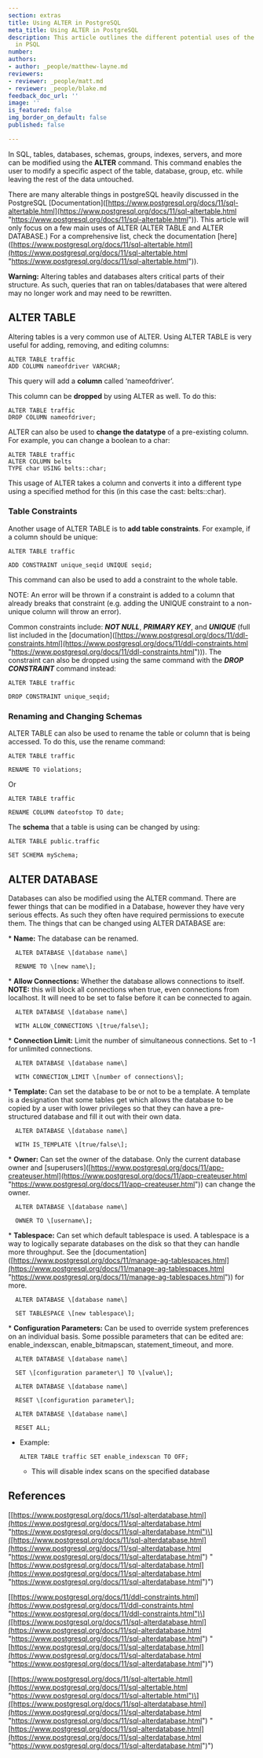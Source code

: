 ```yaml
---
section: extras
title: Using ALTER in PostgreSQL
meta_title: Using ALTER in PostgreSQL
description: This article outlines the different potential uses of the "ALTER" command
  in PSQL
number: 
authors:
- author: _people/matthew-layne.md
reviewers:
- reviewer: _people/matt.md
- reviewer: _people/blake.md
feedback_doc_url: ''
image: ''
is_featured: false
img_border_on_default: false
published: false

---
```

In SQL, tables, databases, schemas, groups, indexes, servers, and more can be modified using the **ALTER** command. This command enables the user to modify a specific aspect of the table, database, group, etc. while leaving the rest of the data untouched.

There are many alterable things in postgreSQL heavily discussed in the PostgreSQL \[Documentation\]([https://www.postgresql.org/docs/11/sql-altertable.html](https://www.postgresql.org/docs/11/sql-altertable.html "https://www.postgresql.org/docs/11/sql-altertable.html")). This article will only focus on a few main uses of ALTER (ALTER TABLE and ALTER DATABASE.) For a comprehensive list, check the documentation \[here\]([https://www.postgresql.org/docs/11/sql-altertable.html](https://www.postgresql.org/docs/11/sql-altertable.html "https://www.postgresql.org/docs/11/sql-altertable.html")).

**Warning:** Altering tables and databases alters critical parts of their structure. As such, queries that ran on tables/databases that were altered may no longer work and may need to be rewritten.

## ALTER TABLE

Altering tables is a very common use of ALTER. Using ALTER TABLE is very useful for adding, removing, and editing columns:

    ALTER TABLE traffic
    ADD COLUMN nameofdriver VARCHAR;

This query will add a **column** called ‘nameofdriver’.

This column can be **dropped** by using ALTER as well. To do this:

    ALTER TABLE traffic
    DROP COLUMN nameofdriver;

ALTER can also be used to **change the datatype** of a pre-existing column. For example, you can change a boolean to a char:

    ALTER TABLE traffic
    ALTER COLUMN belts
    TYPE char USING belts::char;

This usage of ALTER takes a column and converts it into a different type using a specified method for this (in this case the cast: belts::char).

### Table Constraints

Another usage of ALTER TABLE is to **add table constraints**. For example, if a column should be unique:

    ALTER TABLE traffic

    ADD CONSTRAINT unique_seqid UNIQUE seqid;

This command can also be used to add a constraint to the whole table.

NOTE: An error will be thrown if a constraint is added to a column that already breaks that constraint (e.g. adding the UNIQUE constraint to a non-unique column will throw an error).

Common constraints include: **_NOT NULL_**, **_PRIMARY KEY_**, and **_UNIQUE_** (full list included in the \[documation\]([https://www.postgresql.org/docs/11/ddl-constraints.html](https://www.postgresql.org/docs/11/ddl-constraints.html "https://www.postgresql.org/docs/11/ddl-constraints.html"))). The constraint can also be dropped using the same command with the **_DROP_** **_CONSTRAINT_** command instead:

    ALTER TABLE traffic

    DROP CONSTRAINT unique_seqid;

### Renaming and Changing Schemas

ALTER TABLE can also be used to rename the table or column that is being accessed. To do this, use the rename command:

    ALTER TABLE traffic

    RENAME TO violations;

Or

    ALTER TABLE traffic

    RENAME COLUMN dateofstop TO date;

The **schema** that a table is using can be changed by using:

    ALTER TABLE public.traffic

    SET SCHEMA mySchema;

## ALTER DATABASE

Databases can also be modified using the ALTER command. There are fewer things that can be modified in a Database, however they have very serious effects. As such they often have required permissions to execute them. The things that can be changed using ALTER DATABASE are:

\* **Name:** The database can be renamed.

      ALTER DATABASE \[database name\]

      RENAME TO \[new name\];

\* **Allow Connections:** Whether the database allows connections to itself. **NOTE:** this will block all connections when true, even connections from localhost. It will need to be set to false before it can be connected to again.

      ALTER DATABASE \[database name\] 

      WITH ALLOW_CONNECTIONS \[true/false\];

\* **Connection Limit:** Limit the number of simultaneous connections. Set to -1 for unlimited connections.

      ALTER DATABASE \[database name\] 

      WITH CONNECTION_LIMIT \[number of connections\];

\* **Template:** Can set the database to be or not to be a template. A template is a designation that some tables get which allows the database to be copied by a user with lower privileges so that they can have a pre-structured database and fill it out with their own data.

      ALTER DATABASE \[database name\]

      WITH IS_TEMPLATE \[true/false\];

\* **Owner:** Can set the owner of the database. Only the current database owner and \[superusers\]([https://www.postgresql.org/docs/11/app-createuser.html](https://www.postgresql.org/docs/11/app-createuser.html "https://www.postgresql.org/docs/11/app-createuser.html")) can change the owner.

      ALTER DATABASE \[database name\] 

      OWNER TO \[username\];

\* **Tablespace:** Can set which default tablespace is used. A tablespace is a way to logically separate databases on the disk so that they can handle more throughput. See the \[documentation\]([https://www.postgresql.org/docs/11/manage-ag-tablespaces.html](https://www.postgresql.org/docs/11/manage-ag-tablespaces.html "https://www.postgresql.org/docs/11/manage-ag-tablespaces.html")) for more.

      ALTER DATABASE \[database name\]

      SET TABLESPACE \[new tablespace\];

\* **Configuration Parameters:** Can be used to override system preferences on an individual basis. Some possible parameters that can be edited are: enable_indexscan, enable_bitmapscan, statement_timeout, and more.

      ALTER DATABASE \[database name\]

      SET \[configuration parameter\] TO \[value\];

      ALTER DATABASE \[database name\]

      RESET \[configuration parameter\];

      ALTER DATABASE \[database name\]

      RESET ALL;

  * Example: 

        ALTER TABLE traffic SET enable_indexscan TO OFF;

    * This will disable index scans on the specified database

## References

\[[https://www.postgresql.org/docs/11/sql-alterdatabase.html](https://www.postgresql.org/docs/11/sql-alterdatabase.html "https://www.postgresql.org/docs/11/sql-alterdatabase.html")\]([https://www.postgresql.org/docs/11/sql-alterdatabase.html](https://www.postgresql.org/docs/11/sql-alterdatabase.html "https://www.postgresql.org/docs/11/sql-alterdatabase.html") "[https://www.postgresql.org/docs/11/sql-alterdatabase.html](https://www.postgresql.org/docs/11/sql-alterdatabase.html "https://www.postgresql.org/docs/11/sql-alterdatabase.html")")

\[[https://www.postgresql.org/docs/11/ddl-constraints.html](https://www.postgresql.org/docs/11/ddl-constraints.html "https://www.postgresql.org/docs/11/ddl-constraints.html")\]([https://www.postgresql.org/docs/11/sql-alterdatabase.html](https://www.postgresql.org/docs/11/sql-alterdatabase.html "https://www.postgresql.org/docs/11/sql-alterdatabase.html") "[https://www.postgresql.org/docs/11/sql-alterdatabase.html](https://www.postgresql.org/docs/11/sql-alterdatabase.html "https://www.postgresql.org/docs/11/sql-alterdatabase.html")")

\[[https://www.postgresql.org/docs/11/sql-altertable.html](https://www.postgresql.org/docs/11/sql-altertable.html "https://www.postgresql.org/docs/11/sql-altertable.html")\]([https://www.postgresql.org/docs/11/sql-alterdatabase.html](https://www.postgresql.org/docs/11/sql-alterdatabase.html "https://www.postgresql.org/docs/11/sql-alterdatabase.html") "[https://www.postgresql.org/docs/11/sql-alterdatabase.html](https://www.postgresql.org/docs/11/sql-alterdatabase.html "https://www.postgresql.org/docs/11/sql-alterdatabase.html")")